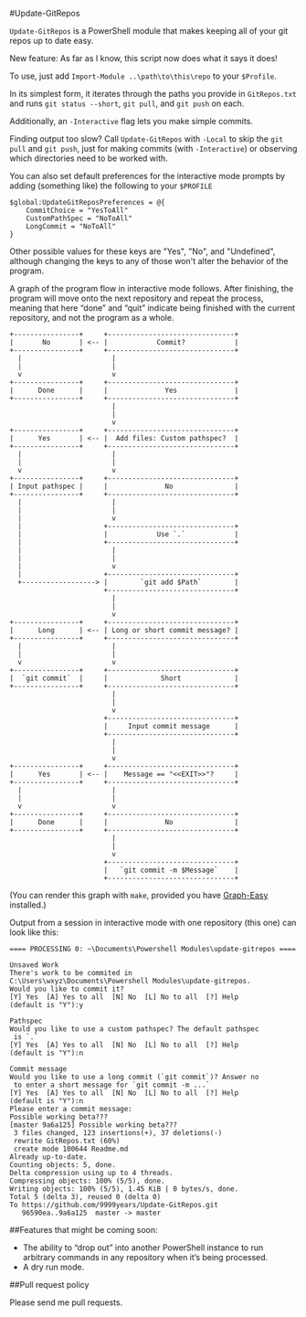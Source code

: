 #Update-GitRepos

`Update-GitRepos` is a PowerShell module that makes keeping all of your git repos up to date easy.

New feature: As far as I know, this script now does what it says it does!

To use, just add `Import-Module ..\path\to\this\repo` to your `$Profile`.

In its simplest form, it iterates through the paths you provide in `GitRepos.txt` and runs `git status --short`, `git pull`, and `git push` on each.

Additionally, an `-Interactive` flag lets you make simple commits.

Finding output too slow? Call `Update-GitRepos` with `-Local` to skip the `git pull` and `git push`, just for making commits (with `-Interactive`) or observing which directories need to be worked with.

You can also set default preferences for the interactive mode prompts by adding (something like) the following to your `$PROFILE`

```
$global:UpdateGitReposPreferences = @{
	CommitChoice = "YesToAll"
	CustomPathSpec = "NoToAll"
	LongCommit = "NoToAll"
}
```

Other possible values for these keys are "Yes", "No", and "Undefined", although changing the keys to any of those won't alter the behavior of the program.

A graph of the program flow in interactive mode follows. After finishing, the program will move onto the next repository and repeat the process, meaning that here “done” and “quit” indicate being finished with the current repository, and not the program as a whole.

```
+----------------+     +-------------------------------+
|       No       | <-- |            Commit?            |
+----------------+     +-------------------------------+
  |                      |
  |                      |
  v                      v
+----------------+     +-------------------------------+
|      Done      |     |              Yes              |
+----------------+     +-------------------------------+
                         |
                         |
                         v
+----------------+     +-------------------------------+
|      Yes       | <-- |  Add files: Custom pathspec?  |
+----------------+     +-------------------------------+
  |                      |
  |                      |
  v                      v
+----------------+     +-------------------------------+
| Input pathspec |     |              No               |
+----------------+     +-------------------------------+
  |                      |
  |                      |
  |                      v
  |                    +-------------------------------+
  |                    |            Use `.`            |
  |                    +-------------------------------+
  |                      |
  |                      |
  |                      v
  |                    +-------------------------------+
  +------------------> |        `git add $Path`        |
                       +-------------------------------+
                         |
                         |
                         v
+----------------+     +-------------------------------+
|      Long      | <-- | Long or short commit message? |
+----------------+     +-------------------------------+
  |                      |
  |                      |
  v                      v
+----------------+     +-------------------------------+
|  `git commit`  |     |             Short             |
+----------------+     +-------------------------------+
                         |
                         |
                         v
                       +-------------------------------+
                       |     Input commit message      |
                       +-------------------------------+
                         |
                         |
                         v
+----------------+     +-------------------------------+
|      Yes       | <-- |    Message == "<<EXIT>>"?     |
+----------------+     +-------------------------------+
  |                      |
  |                      |
  v                      v
+----------------+     +-------------------------------+
|      Done      |     |              No               |
+----------------+     +-------------------------------+
                         |
                         |
                         v
                       +-------------------------------+
                       |   `git commit -m $Message`    |
                       +-------------------------------+
```

(You can render this graph with `make`, provided you have [Graph-Easy](http://search.cpan.org/~tels/Graph-Easy/lib/Graph/Easy.pm) installed.)

Output from a session in interactive mode with one repository (this one) can look like this:

```
==== PROCESSING 0: ~\Documents\Powershell Modules\update-gitrepos ====

Unsaved Work
There's work to be commited in
C:\Users\wxyz\Documents\Powershell Modules\update-gitrepos.
Would you like to commit it?
[Y] Yes  [A] Yes to all  [N] No  [L] No to all  [?] Help
(default is "Y"):y

Pathspec
Would you like to use a custom pathspec? The default pathspec
 is `.`
[Y] Yes  [A] Yes to all  [N] No  [L] No to all  [?] Help
(default is "Y"):n

Commit message
Would you like to use a long commit (`git commit`)? Answer no
 to enter a short message for `git commit -m ...`
[Y] Yes  [A] Yes to all  [N] No  [L] No to all  [?] Help
(default is "Y"):n
Please enter a commit message:
Possible working beta???
[master 9a6a125] Possible working beta???
 3 files changed, 123 insertions(+), 37 deletions(-)
 rewrite GitRepos.txt (60%)
 create mode 100644 Readme.md
Already up-to-date.
Counting objects: 5, done.
Delta compression using up to 4 threads.
Compressing objects: 100% (5/5), done.
Writing objects: 100% (5/5), 1.45 KiB | 0 bytes/s, done.
Total 5 (delta 3), reused 0 (delta 0)
To https://github.com/9999years/Update-GitRepos.git
   96590ea..9a6a125  master -> master
```

##Features that might be coming soon:

* The ability to “drop out” into another PowerShell instance to run arbitrary commands in any repository when it’s being processed.
* A dry run mode.

##Pull request policy

Please send me pull requests.
